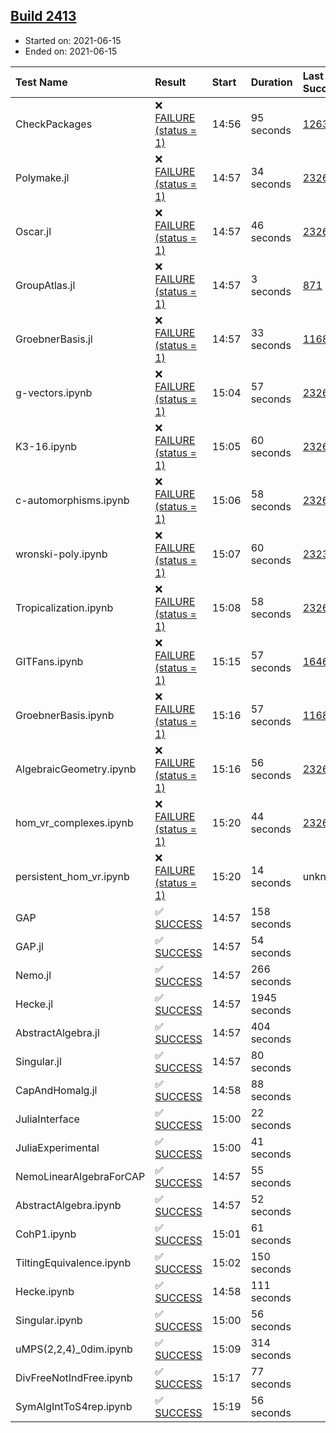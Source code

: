 ## [Build 2413](https://oscarci.mathematik.uni-kl.de/job/oscar-stable/2413/)

* Started on: 2021-06-15
* Ended on: 2021-06-15

| Test Name    | Result | Start | Duration | Last Success | First Failure |
|:-------------|:-------|:------|:---------|:-------------|:--------------|
| CheckPackages | ❌ [FAILURE (status = 1)](https://oscarci.mathematik.uni-kl.de/job/oscar-stable/2413/artifact/logs/build-2413/CheckPackages.log) | 14:56 | 95 seconds | [1263](https://oscarci.mathematik.uni-kl.de/job/oscar-stable/1263/) | [1264](https://oscarci.mathematik.uni-kl.de/job/oscar-stable/1264/) |
| Polymake.jl | ❌ [FAILURE (status = 1)](https://oscarci.mathematik.uni-kl.de/job/oscar-stable/2413/artifact/logs/build-2413/Polymake.jl.log) | 14:57 | 34 seconds | [2326](https://oscarci.mathematik.uni-kl.de/job/oscar-stable/2326/) | [2327](https://oscarci.mathematik.uni-kl.de/job/oscar-stable/2327/) |
| Oscar.jl | ❌ [FAILURE (status = 1)](https://oscarci.mathematik.uni-kl.de/job/oscar-stable/2413/artifact/logs/build-2413/Oscar.jl.log) | 14:57 | 46 seconds | [2326](https://oscarci.mathematik.uni-kl.de/job/oscar-stable/2326/) | [2327](https://oscarci.mathematik.uni-kl.de/job/oscar-stable/2327/) |
| GroupAtlas.jl | ❌ [FAILURE (status = 1)](https://oscarci.mathematik.uni-kl.de/job/oscar-stable/2413/artifact/logs/build-2413/GroupAtlas.jl.log) | 14:57 | 3 seconds | [871](https://oscarci.mathematik.uni-kl.de/job/oscar-stable/871/) | [872](https://oscarci.mathematik.uni-kl.de/job/oscar-stable/872/) |
| GroebnerBasis.jl | ❌ [FAILURE (status = 1)](https://oscarci.mathematik.uni-kl.de/job/oscar-stable/2413/artifact/logs/build-2413/GroebnerBasis.jl.log) | 14:57 | 33 seconds | [1168](https://oscarci.mathematik.uni-kl.de/job/oscar-stable/1168/) | [1169](https://oscarci.mathematik.uni-kl.de/job/oscar-stable/1169/) |
| g-vectors.ipynb | ❌ [FAILURE (status = 1)](https://oscarci.mathematik.uni-kl.de/job/oscar-stable/2413/artifact/logs/build-2413/g-vectors.ipynb.log) | 15:04 | 57 seconds | [2326](https://oscarci.mathematik.uni-kl.de/job/oscar-stable/2326/) | [2327](https://oscarci.mathematik.uni-kl.de/job/oscar-stable/2327/) |
| K3-16.ipynb | ❌ [FAILURE (status = 1)](https://oscarci.mathematik.uni-kl.de/job/oscar-stable/2413/artifact/logs/build-2413/K3-16.ipynb.log) | 15:05 | 60 seconds | [2326](https://oscarci.mathematik.uni-kl.de/job/oscar-stable/2326/) | [2327](https://oscarci.mathematik.uni-kl.de/job/oscar-stable/2327/) |
| c-automorphisms.ipynb | ❌ [FAILURE (status = 1)](https://oscarci.mathematik.uni-kl.de/job/oscar-stable/2413/artifact/logs/build-2413/c-automorphisms.ipynb.log) | 15:06 | 58 seconds | [2326](https://oscarci.mathematik.uni-kl.de/job/oscar-stable/2326/) | [2327](https://oscarci.mathematik.uni-kl.de/job/oscar-stable/2327/) |
| wronski-poly.ipynb | ❌ [FAILURE (status = 1)](https://oscarci.mathematik.uni-kl.de/job/oscar-stable/2413/artifact/logs/build-2413/wronski-poly.ipynb.log) | 15:07 | 60 seconds | [2323](https://oscarci.mathematik.uni-kl.de/job/oscar-stable/2323/) | [2324](https://oscarci.mathematik.uni-kl.de/job/oscar-stable/2324/) |
| Tropicalization.ipynb | ❌ [FAILURE (status = 1)](https://oscarci.mathematik.uni-kl.de/job/oscar-stable/2413/artifact/logs/build-2413/Tropicalization.ipynb.log) | 15:08 | 58 seconds | [2326](https://oscarci.mathematik.uni-kl.de/job/oscar-stable/2326/) | [2327](https://oscarci.mathematik.uni-kl.de/job/oscar-stable/2327/) |
| GITFans.ipynb | ❌ [FAILURE (status = 1)](https://oscarci.mathematik.uni-kl.de/job/oscar-stable/2413/artifact/logs/build-2413/GITFans.ipynb.log) | 15:15 | 57 seconds | [1646](https://oscarci.mathematik.uni-kl.de/job/oscar-stable/1646/) | [1647](https://oscarci.mathematik.uni-kl.de/job/oscar-stable/1647/) |
| GroebnerBasis.ipynb | ❌ [FAILURE (status = 1)](https://oscarci.mathematik.uni-kl.de/job/oscar-stable/2413/artifact/logs/build-2413/GroebnerBasis.ipynb.log) | 15:16 | 57 seconds | [1168](https://oscarci.mathematik.uni-kl.de/job/oscar-stable/1168/) | [1169](https://oscarci.mathematik.uni-kl.de/job/oscar-stable/1169/) |
| AlgebraicGeometry.ipynb | ❌ [FAILURE (status = 1)](https://oscarci.mathematik.uni-kl.de/job/oscar-stable/2413/artifact/logs/build-2413/AlgebraicGeometry.ipynb.log) | 15:16 | 56 seconds | [2326](https://oscarci.mathematik.uni-kl.de/job/oscar-stable/2326/) | [2327](https://oscarci.mathematik.uni-kl.de/job/oscar-stable/2327/) |
| hom_vr_complexes.ipynb | ❌ [FAILURE (status = 1)](https://oscarci.mathematik.uni-kl.de/job/oscar-stable/2413/artifact/logs/build-2413/hom_vr_complexes.ipynb.log) | 15:20 | 44 seconds | [2326](https://oscarci.mathematik.uni-kl.de/job/oscar-stable/2326/) | [2327](https://oscarci.mathematik.uni-kl.de/job/oscar-stable/2327/) |
| persistent_hom_vr.ipynb | ❌ [FAILURE (status = 1)](https://oscarci.mathematik.uni-kl.de/job/oscar-stable/2413/artifact/logs/build-2413/persistent_hom_vr.ipynb.log) | 15:20 | 14 seconds | unknown | unknown |
| GAP | ✅ [SUCCESS](https://oscarci.mathematik.uni-kl.de/job/oscar-stable/2413/artifact/logs/build-2413/GAP.log) | 14:57 | 158 seconds |  |  |
| GAP.jl | ✅ [SUCCESS](https://oscarci.mathematik.uni-kl.de/job/oscar-stable/2413/artifact/logs/build-2413/GAP.jl.log) | 14:57 | 54 seconds |  |  |
| Nemo.jl | ✅ [SUCCESS](https://oscarci.mathematik.uni-kl.de/job/oscar-stable/2413/artifact/logs/build-2413/Nemo.jl.log) | 14:57 | 266 seconds |  |  |
| Hecke.jl | ✅ [SUCCESS](https://oscarci.mathematik.uni-kl.de/job/oscar-stable/2413/artifact/logs/build-2413/Hecke.jl.log) | 14:57 | 1945 seconds |  |  |
| AbstractAlgebra.jl | ✅ [SUCCESS](https://oscarci.mathematik.uni-kl.de/job/oscar-stable/2413/artifact/logs/build-2413/AbstractAlgebra.jl.log) | 14:57 | 404 seconds |  |  |
| Singular.jl | ✅ [SUCCESS](https://oscarci.mathematik.uni-kl.de/job/oscar-stable/2413/artifact/logs/build-2413/Singular.jl.log) | 14:57 | 80 seconds |  |  |
| CapAndHomalg.jl | ✅ [SUCCESS](https://oscarci.mathematik.uni-kl.de/job/oscar-stable/2413/artifact/logs/build-2413/CapAndHomalg.jl.log) | 14:58 | 88 seconds |  |  |
| JuliaInterface | ✅ [SUCCESS](https://oscarci.mathematik.uni-kl.de/job/oscar-stable/2413/artifact/logs/build-2413/JuliaInterface.log) | 15:00 | 22 seconds |  |  |
| JuliaExperimental | ✅ [SUCCESS](https://oscarci.mathematik.uni-kl.de/job/oscar-stable/2413/artifact/logs/build-2413/JuliaExperimental.log) | 15:00 | 41 seconds |  |  |
| NemoLinearAlgebraForCAP | ✅ [SUCCESS](https://oscarci.mathematik.uni-kl.de/job/oscar-stable/2413/artifact/logs/build-2413/NemoLinearAlgebraForCAP.log) | 14:57 | 55 seconds |  |  |
| AbstractAlgebra.ipynb | ✅ [SUCCESS](https://oscarci.mathematik.uni-kl.de/job/oscar-stable/2413/artifact/logs/build-2413/AbstractAlgebra.ipynb.log) | 14:57 | 52 seconds |  |  |
| CohP1.ipynb | ✅ [SUCCESS](https://oscarci.mathematik.uni-kl.de/job/oscar-stable/2413/artifact/logs/build-2413/CohP1.ipynb.log) | 15:01 | 61 seconds |  |  |
| TiltingEquivalence.ipynb | ✅ [SUCCESS](https://oscarci.mathematik.uni-kl.de/job/oscar-stable/2413/artifact/logs/build-2413/TiltingEquivalence.ipynb.log) | 15:02 | 150 seconds |  |  |
| Hecke.ipynb | ✅ [SUCCESS](https://oscarci.mathematik.uni-kl.de/job/oscar-stable/2413/artifact/logs/build-2413/Hecke.ipynb.log) | 14:58 | 111 seconds |  |  |
| Singular.ipynb | ✅ [SUCCESS](https://oscarci.mathematik.uni-kl.de/job/oscar-stable/2413/artifact/logs/build-2413/Singular.ipynb.log) | 15:00 | 56 seconds |  |  |
| uMPS(2,2,4)_0dim.ipynb | ✅ [SUCCESS](https://oscarci.mathematik.uni-kl.de/job/oscar-stable/2413/artifact/logs/build-2413/uMPS-2-2-4-_0dim.ipynb.log) | 15:09 | 314 seconds |  |  |
| DivFreeNotIndFree.ipynb | ✅ [SUCCESS](https://oscarci.mathematik.uni-kl.de/job/oscar-stable/2413/artifact/logs/build-2413/DivFreeNotIndFree.ipynb.log) | 15:17 | 77 seconds |  |  |
| SymAlgIntToS4rep.ipynb | ✅ [SUCCESS](https://oscarci.mathematik.uni-kl.de/job/oscar-stable/2413/artifact/logs/build-2413/SymAlgIntToS4rep.ipynb.log) | 15:19 | 56 seconds |  |  |
